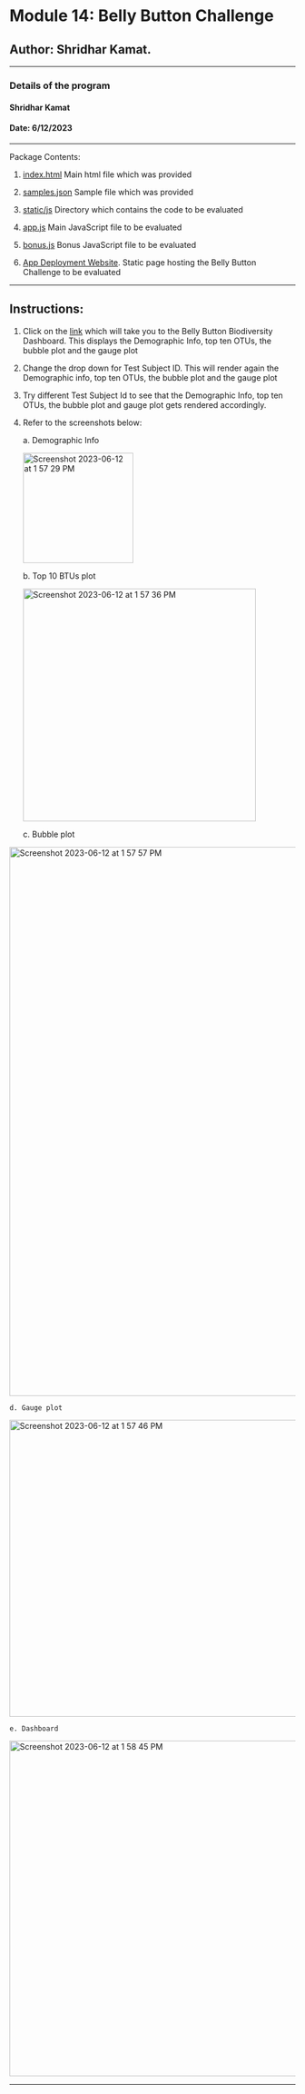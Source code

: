 # Module 14: Belly Button Challenge

## Author: Shridhar Kamat.
<hr>

### Details of the program 
#### Shridhar Kamat
#### Date: 6/12/2023
<hr>
Package Contents:

1. [index.html](https://github.com/shriparna/belly-button-challenge/blob/main/index.html) Main html file which was provided

2. [samples.json](https://github.com/shriparna/belly-button-challenge/blob/main/samples.json) Sample file which was provided

3. [static/js](https://github.com/shriparna/belly-button-challenge/tree/main/static/js) Directory which contains the code to be evaluated

4. [app.js](https://github.com/shriparna/belly-button-challenge/blob/main/static/js/app.js) Main JavaScript file to be evaluated

5. [bonus.js](https://github.com/shriparna/belly-button-challenge/blob/main/static/js/bonus.js) Bonus JavaScript file to be evaluated

5. [App Deployment Website](https://shriparna.github.io/belly-button-challenge/). Static page hosting the Belly Button Challenge to be evaluated

<hr>

## Instructions:

1. Click on the [link](https://shriparna.github.io/belly-button-challenge/) which will take you to the Belly Button Biodiversity Dashboard. This displays the Demographic Info, top ten OTUs, the bubble plot and the gauge plot
2. Change the drop down for Test Subject ID. This will render again the Demographic info, top ten OTUs, the bubble plot and the gauge plot
3. Try different Test Subject Id to see that the Demographic Info, top ten OTUs, the bubble plot and gauge plot gets rendered accordingly.
4. Refer to the screenshots below:

    a. Demographic Info

    <img width="194" alt="Screenshot 2023-06-12 at 1 57 29 PM" src="https://github.com/shriparna/belly-button-challenge/assets/71340748/02530ef6-816f-40f8-9e65-0ab5b3bb0ac4">


    b. Top 10 BTUs plot

    <img width="410" alt="Screenshot 2023-06-12 at 1 57 36 PM" src="https://github.com/shriparna/belly-button-challenge/assets/71340748/7ae5a9de-67f2-4d3e-8cfa-ca023d996ce3">

    c. Bubble plot

<img width="967" alt="Screenshot 2023-06-12 at 1 57 57 PM" src="https://github.com/shriparna/belly-button-challenge/assets/71340748/871b46d6-c73c-48bb-91ff-ee8d910341f1">

    
    d. Gauge plot

<img width="523" alt="Screenshot 2023-06-12 at 1 57 46 PM" src="https://github.com/shriparna/belly-button-challenge/assets/71340748/91a023bb-e711-482e-bc06-b5dbfa998745">


    e. Dashboard

<img width="591" alt="Screenshot 2023-06-12 at 1 58 45 PM" src="https://github.com/shriparna/belly-button-challenge/assets/71340748/bb32f4b6-c954-4234-8c0b-db01c1789544">

<hr>
